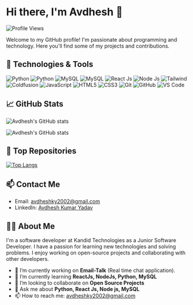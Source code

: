 # Hi there, I'm Avdhesh 👋

![Profile Views](https://komarev.com/ghpvc/?username=ahviky02&color=blueviolet&style=flat)

Welcome to my GitHub profile! I'm passionate about programming and technology. Here you'll find some of my projects and contributions.

## 🔧 Technologies & Tools

<!-- Add the technologies and tools you work with -->
![Python](https://img.shields.io/badge/-Python-000?&logo=Python)
![Python](https://img.shields.io/badge/-Php-000?&logo=PHP)
![MySQL](https://img.shields.io/badge/-MySQL-000?&logo=MySQL)
![MySQL](https://img.shields.io/badge/-Laravel-000?&logo=Laravel)
![React Js](https://img.shields.io/badge/-React-000?&logo=React)
![Node Js](https://img.shields.io/badge/-Node.js-000?&logo=Node.js)
![Tailwind](https://img.shields.io/badge/-Tailwind%20CSS-000?&logo=Tailwind%20CSS)
![Coldfusion](https://img.shields.io/badge/-Coldfusion-000?&logo=Adobe)
![JavaScript](https://img.shields.io/badge/-JavaScript-000?&logo=JavaScript)
![HTML5](https://img.shields.io/badge/-HTML5-000?&logo=HTML5)
![CSS3](https://img.shields.io/badge/-CSS3-000?&logo=CSS3)
![Git](https://img.shields.io/badge/-Git-000?&logo=Git)
![GitHub](https://img.shields.io/badge/-GitHub-000?&logo=GitHub)
![VS Code](https://img.shields.io/badge/-VS%20Code-000?&logo=Visual%20Studio%20Code)

## 📈 GitHub Stats

<!-- Add your GitHub stats -->
![Avdhesh's GitHub stats](https://github-readme-stats.vercel.app/api?username=ahviky02&show_icons=true&theme=radical)

![Avdhesh's GitHub stats](https://github-readme-streak-stats-wine-six.vercel.app?user=ahviky02&theme=vision-friendly-dark&border_radius=10&date=31-03-2025)



## 🌟 Top Repositories

<!-- Add links to your top repositories -->
[![Top Langs](https://github-readme-stats.vercel.app/api/top-langs/?username=ahviky02&layout=compact&theme=radical)](https://github.com/ahviky02/github-readme-stats)


## 📫 Contact Me

<!-- Add your contact information -->
- Email: [avdheshky2002@gmail.com](mailto:avdheshky2002@gmail.com)
- LinkedIn: [Avdhesh Kumar Yadav](https://www.linkedin.com/in/avdhesh-kumar-yadav-62514b243/)

## 👨‍💻 About Me

<!-- Add a brief introduction about yourself -->
I'm a software developer at Kandid Technologies as a Junior Software Developer. I have a passion for learning new technologies and solving problems. I enjoy working on open-source projects and collaborating with other developers.

- 🔭 I’m currently working on **Email-Talk** (Real time chat application).
- 🌱 I’m currently learning **ReactJs, NodeJs, Python, MySQL**
- 👯 I’m looking to collaborate on **Open Source Projects**
- 💬 Ask me about **Python, React Js, Node js, MySQL**
- 📫 How to reach me: [avdheshky2002@gmail.com](mailto:avdheshky2002@gmail.com)
